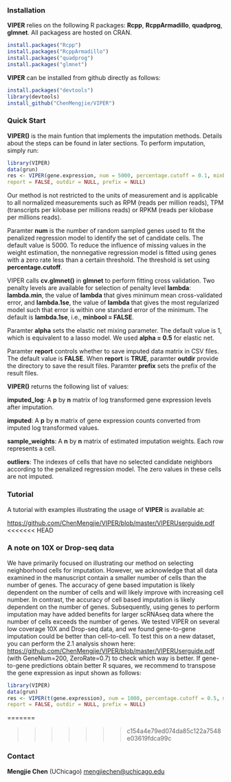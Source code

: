 
### Installation

**VIPER** relies on the following R packages: **Rcpp**, **RcppArmadillo**, **quadprog**, **glmnet**. All packagess are hosted on CRAN. 
  ```R
  install.packages("Rcpp")
  install.packages("RcppArmadillo")
  install.packages("quadprog")
  install.packages("glmnet")
  ```

**VIPER** can be installed from github directly as follows:

  ```R
  install.packages("devtools")
  library(devtools)
  install_github("ChenMengjie/VIPER")
  ```
  

### Quick Start

**VIPER()** is the main funtion that implements the imputation methods. Details about the steps can be found in later sections.
To perform imputation, simply run:
  ```R
  library(VIPER)
  data(grun)
  res <- VIPER(gene.expression, num = 5000, percentage.cutoff = 0.1, minbool = FALSE, alpha = 1, 
  report = FALSE, outdir = NULL, prefix = NULL)
  ```

Our method is not restricted to the units of measurement and is applicable to all normalized measurements such as RPM (reads per million reads), TPM (transcripts per kilobase per millions reads) or RPKM (reads per kilobase per millions reads). 

Paramter **num** is the number of random sampled genes used to fit the penalized regression model to identify the set of candidate cells. The default value is 5000. To reduce the influence of missing values in the weight estimation, the nonnegative regression model is fitted using genes with a zero rate less than a certain threshold. The threshold is set using **percentage.cutoff**. 

VIPER calls **cv.glmnet()** in **glmnet** to perform fitting cross validation. Two penalty levels are available for selection of penalty level **lambda**: **lambda.min**, the value of **lambda** that gives minimum mean cross-validated error, and **lambda.1se**, the value of **lambda** that gives the most regularized model such that error is within one standard error of the minimum. The default is **lambda.1se**, i.e., **minbool = FALSE**. 

Paramter **alpha** sets the elastic net mixing parameter. The default value is 1, which is equivalent to a lasso model. We used **alpha = 0.5** for elastic net. 

Paramter **report** controls whether to save imputed data matrix in CSV files. The default value is **FALSE**.
When **report** is **TRUE**, paramter **outdir** provide the directory to save the result files.
Paramter **prefix** sets the prefix of the result files.

**VIPER()** returns the following list of values:

**imputed_log**: A **p** by **n** matrix of log transformed gene expression levels after imputation.

**imputed**: A **p** by **n** matrix of gene expression counts converted from imputed log transformed values.

**sample_weights**: A **n** by **n** matrix of estimated imputation weights. Each row represents a cell.

**outliers**: The indexes of cells that have no selected candidate neighbors according to the penalized regression model. The zero values in these cells are not imputed.


### Tutorial

A tutorial with examples illustrating the usage of **VIPER** is available at:  

https://github.com/ChenMengjie/VIPER/blob/master/VIPERUserguide.pdf
<<<<<<< HEAD


### A note on 10X or Drop-seq data 

We have primarily focused on illustrating our method on selecting neighborhood cells for imputation. However, we acknowledge that all data examined in the manuscript contain a smaller number of cells than the number of genes. The accuracy of gene based imputation is likely dependent on the number of cells and will likely improve with increasing cell number. In contrast, the accuracy of cell based imputation is likely dependent on the number of genes. Subsequently, using genes to perform imputation may have added benefits for larger scRNAseq data where the number of cells exceeds the number of genes. We tested VIPER on several low coverage 10X and Drop-seq data, and we found gene-to-gene imputation could be better than cell-to-cell. To test this on a new dataset, you can perform the 2.1 analysis shown here: https://github.com/ChenMengjie/VIPER/blob/master/VIPERUserguide.pdf (with GeneNum=200, ZeroRate=0.7) to check which way is better. If gene-to-gene predictions obtain better R squares, we recommend to transpose the gene expression as input shown as follows: 
 
  ```R
  library(VIPER)
  data(grun)
  res <- VIPER(t(gene.expression), num = 1000, percentage.cutoff = 0.5, minbool = FALSE, alpha = 0.5, 
  report = FALSE, outdir = NULL, prefix = NULL)
  ```
=======
>>>>>>> c154a4e79ed074da85c122a7548e03619fdca99c


### Contact

**Mengjie Chen** (UChicago) mengjiechen@uchicago.edu
